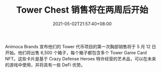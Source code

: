 ﻿---
title: "Tower Chest 销售将在两周后开始"
date: 2021-05-02T21:57:40+08:00
lastmod: 2021-05-02T16:45:40+08:00
draft: false
authors: ["Wood"]
description: "Animoca Brands 宣布他们的 Tower 代币项目的第一次胸部销售将于 5 月 12 日开始。他们将出售 6,500 个箱子，每个箱子都包含多个 Tower Game Card NFT。这些卡片是基于 Crazy Defense Heroes 特许经营的艺术品，可以在未来的游戏中使用，并将具有一些 DeFi 优势。"
featuredImage: "tower-chest-sale-begins-in-two-weeks.png"
tags: ["Virtual World","虚拟世界","Play to Earn"]
categories: ["news"]
news: ["虚拟世界"]
weight: 
lightgallery: true
pinned: false
recommend: false
recommend1: false
---

Animoca Brands 宣布他们的 Tower 代币项目的第一次胸部销售将于 5 月 12 日开始。他们将出售 6,500 个箱子，每个箱子都包含多个 Tower Game Card NFT。这些卡片是基于 Crazy Defense Heroes 特许经营的艺术品，可以在未来的游戏中使用，并将具有一些 DeFi 优势。

<!--more-->


